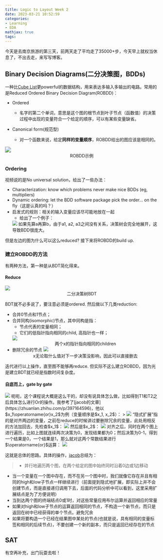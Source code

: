 ```yaml
---
title: Logic to Layout Week 2
date: 2023-03-21 10:52:59
categories:
- Learning
- EDA
mathjax: true
tags:
---
```


今天是去南京旅游的第三天，前两天走了平均走了35000+步，今天早上就权当休息了，不出去走，来写写博客。

## Binary Decision Diagrams(二分决策图，BDDs)

一种比[Cube List](https://diri-lin.top/Learning/EDA/Logic-to-Layout-Week-1/#Cube-List)更powerful的数据结构，用来表达多输入多输出的电路。常用的是Reduced Ordered Binary Decision Diagram(ROBDD)：
+ Ordered
  + 名字的第二个单词，意思是这个图的根节点到叶子节点（函数值）的决策过程中出现的变量符合一个给定的顺序，可以有某些变量缺省。

+ Canonical form(规范型)
  + 对一个函数来说，给定**同样的变量顺序**，ROBDD给出的图应该是相同的。

<img src="https://raw.githubusercontent.com/diriLin/blog_img/main/20230321113824.png#pic_center" style="zoom:120%;" />
<center>ROBDD示例</center>

### Ordering

视频说的是No universal solution，给出了一些办法：
+ Characterization: know which problems never make nice BDDs (eg, multipliers)
+ Dynamic ordering: let the BDD software package pick the order... on the fly（这是认真的吗？）
+ 启发式的规则：相关的输入变量应该尽可能地放在一起
  + 给出了一个例子：
  <img src="https://raw.githubusercontent.com/diriLin/blog_img/main/20230321123437.png"/>
  如果先算a再算b，由于a1, a2, a3之间没有关系，决策树会完全地展开，这导致BDD很庞大。

但是左边的图为什么可以这么reduced? 接下来将ROBDD的build up.

### 建立ROBDD的方法

有两种方法，第一种是从BDT简化得来。

#### Reduce

<img src="https://raw.githubusercontent.com/diriLin/blog_img/main/20230321124038.png"/>
<center>二分决策树BDT</center>

BDT就不必多说了，要注意必须是ordered. 然后做以下几类reduction: 
+ 合并0节点和1节点；
+ 合并同构(isomorphic)节点，其中同构是指：
  + 节点代表的变量相同；
  + 它们的低指针指向相同的child, 高指针也一样；
  <img src="https://raw.githubusercontent.com/diriLin/blog_img/main/20230321124721.png"/>
  <center>两个x的指针指向相同的children</center>
+ 删除冗余的节点
  <img src="https://raw.githubusercontent.com/diriLin/blog_img/main/20230321124948.png"/>
  <center>x无论取什么值对下一步决策没影响，因此可以直接删去</center>

迭代进行以上操作，直至图不能够再reduce. 但实际不这么建立ROBDD，因为光是建立BDT就已经是指数时间复杂度。

#### 自底而上，gate by gate

<img src="https://raw.githubusercontent.com/diriLin/blog_img/main/20230321130142.png"/>
呃呃，这个课程说大概是这么干的，却没有说具体怎么做，比如得到T1和T2之后具体怎么进行Or的操作。我参考了[jacob的文章](https://zhuanlan.zhihu.com/p/397164596)，他以$x_1\operatorname{or}x_2$为例（变量顺序是$x_1, x_2$）：
> <img src="https://raw.githubusercontent.com/diriLin/blog_img/main/v2-e68d2436b70b681876f01b88e392b412_720w.webp"/>
“隐式扩展”指的是对齐两边的变量，之前在reduce的时候讲过要删除冗余的变量，此处用相反的方法加回去，先检查$x_1$：
<img src="https://raw.githubusercontent.com/diriLin/blog_img/main/v2-6945f2d8a7b5437ee531e5ec0478b33f_720w.webp"/>
然后是$x_2$：
<img src="https://raw.githubusercontent.com/diriLin/blog_img/main/v2-4210a6bb577f1067c88ade16a4beb282_720w.webp"/>
对齐之后，同时在两个图上进行遍历，比如上图就连续两次决策为0，发现结果都为0；然后决策为0-1，得到一个结果是0，一个结果是1，那么就对这两个常数结果进行$\operatorname{or}$运算：
<img src="https://raw.githubusercontent.com/diriLin/blog_img/main/v2-1934677a361b2b63b8120aa9ec1c86c0_720w.webp"/>

这就是总体的思路。具体的操作，[jacob](https://zhuanlan.zhihu.com/p/397164596)总结为：
> + 并行地遍历两个图，在两个给定的图中始终同时沿着0边或1边移动
+ 当一个变量在一个图中存在，而不在另一个图中时，我们就像它存在并且有相同的high和low子节点一样继续进行（前面提到隐式地扩展，即实际上并不会创建节点，而是直接递归调用下去，后面的代码分析中可以看到，这里采用扩展结点是为了方便说明）
+ 当到达两个图的终端结点0或1时，对这些常量应用布尔运算并返回相应的常量
+ 如果对high和low子节点的运算返回相同的节点，不构造一个新节点，而只是返回在树中已经获得的单个节点。避免冗余
+ 如果将要构造一个已经在结果图中某处的节点(也就是说，具有相同的变量标签和相同的后续节点)，不要创建一个新的副本，而只是返回已经存在的节点

## SAT

有空再补充，出门玩耍去啦！